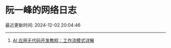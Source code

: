 # 阮一峰的网络日志

最近更新时间: 2024-12-02 20:04:46

--- 
1. [AI 应用无代码开发教程：工作流模式详解](http://www.ruanyifeng.com/blog/2024/12/no-code-ai-tutorial.html) 
